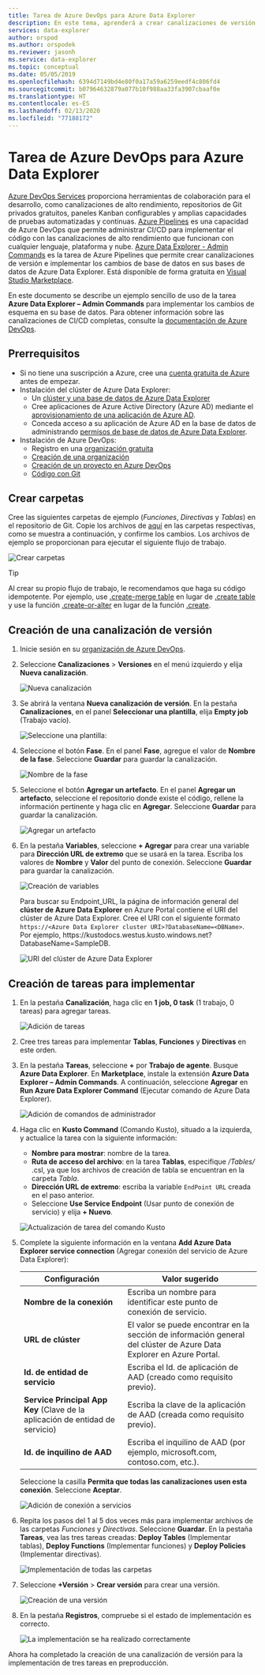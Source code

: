 ```yaml
---
title: Tarea de Azure DevOps para Azure Data Explorer
description: En este tema, aprenderá a crear canalizaciones de versión e implementaciones.
services: data-explorer
author: orspod
ms.author: orspodek
ms.reviewer: jasonh
ms.service: data-explorer
ms.topic: conceptual
ms.date: 05/05/2019
ms.openlocfilehash: 6394d7149bd4e80f0a17a59a6259eedf4c806fd4
ms.sourcegitcommit: b07964632879a077b10f988aa33fa3907cbaaf0e
ms.translationtype: HT
ms.contentlocale: es-ES
ms.lasthandoff: 02/13/2020
ms.locfileid: "77188172"
---
```

# <a name="azure-devops-task-for-azure-data-explorer"></a>Tarea de Azure DevOps para Azure Data Explorer

[Azure DevOps Services](https://azure.microsoft.com/services/devops/) proporciona herramientas de colaboración para el desarrollo, como canalizaciones de alto rendimiento, repositorios de Git privados gratuitos, paneles Kanban configurables y amplias capacidades de pruebas automatizadas y continuas. [Azure Pipelines](https://azure.microsoft.com/services/devops/pipelines/) es una capacidad de Azure DevOps que permite administrar CI/CD para implementar el código con las canalizaciones de alto rendimiento que funcionan con cualquier lenguaje, plataforma y nube.
[Azure Data Explorer - Admin Commands](https://marketplace.visualstudio.com/items?itemName=Azure-Kusto.PublishToADX) es la tarea de Azure Pipelines que permite crear canalizaciones de versión e implementar los cambios de base de datos en sus bases de datos de Azure Data Explorer. Está disponible de forma gratuita en [Visual Studio Marketplace](https://marketplace.visualstudio.com/).

En este documento se describe un ejemplo sencillo de uso de la tarea **Azure Data Explorer – Admin Commands** para implementar los cambios de esquema en su base de datos. Para obtener información sobre las canalizaciones de CI/CD completas, consulte la [documentación de Azure DevOps](/azure/devops/user-guide/what-is-azure-devops?view=azure-devops#vsts).

## <a name="prerequisites"></a>Prerrequisitos

* Si no tiene una suscripción a Azure, cree una [cuenta gratuita de Azure](https://azure.microsoft.com/free/) antes de empezar.
* Instalación del clúster de Azure Data Explorer:
    * Un [ clúster y una base de datos de Azure Data Explorer](/azure/data-explorer/create-cluster-database-portal)
    * Cree aplicaciones de Azure Active Directory (Azure AD) mediante el [aprovisionamiento de una aplicación de Azure AD](/azure/kusto/management/access-control/how-to-provision-aad-app).
    * Conceda acceso a su aplicación de Azure AD en la base de datos de administrando [permisos de base de datos de Azure Data Explorer](/azure/data-explorer/manage-database-permissions).
* Instalación de Azure DevOps:
    * Registro en una [organización gratuita](/azure/devops/user-guide/sign-up-invite-teammates?view=azure-devops)
    * [Creación de una organización](/azure/devops/organizations/accounts/create-organization?view=azure-devops)
    * [Creación de un proyecto en Azure DevOps](/azure/devops/organizations/projects/create-project?view=azure-devops)
    * [Código con Git](/azure/devops/user-guide/code-with-git?view=azure-devops)

## <a name="create-folders"></a>Crear carpetas

Cree las siguientes carpetas de ejemplo (*Funciones*, *Directivas* y *Tablas*) en el repositorio de Git. Copie los archivos de [aquí](https://github.com/Azure/azure-kusto-docs-samples/tree/master/DevOps_release_pipeline) en las carpetas respectivas, como se muestra a continuación, y confirme los cambios. Los archivos de ejemplo se proporcionan para ejecutar el siguiente flujo de trabajo.

![Crear carpetas](media/devops/create-folders.png)

> [!TIP]
> Al crear su propio flujo de trabajo, le recomendamos que haga su código idempotente. Por ejemplo, use [.create-merge table](/azure/kusto/management/create-table-command#create-merge-table) en lugar de [.create table](/azure/kusto/management/create-table-command) y use la función [.create-or-alter](/azure/kusto/management/functions#create-or-alter-function) en lugar de la función [.create](/azure/kusto/management/functions#create-function).

## <a name="create-a-release-pipeline"></a>Creación de una canalización de versión

1. Inicie sesión en su [organización de Azure DevOps](https://dev.azure.com/).
1. Seleccione **Canalizaciones** > **Versiones** en el menú izquierdo y elija **Nueva canalización**.

    ![Nueva canalización](media/devops/new-pipeline.png)

1. Se abrirá la ventana **Nueva canalización de versión**. En la pestaña **Canalizaciones**, en el panel **Seleccionar una plantilla**, elija **Empty job** (Trabajo vacío).

     ![Seleccione una plantilla:](media/devops/select-template.png)

1. Seleccione el botón **Fase**. En el panel **Fase**, agregue el valor de **Nombre de la fase**. Seleccione **Guardar** para guardar la canalización.

    ![Nombre de la fase](media/devops/stage-name.png)

1. Seleccione el botón **Agregar un artefacto**. En el panel **Agregar un artefacto**, seleccione el repositorio donde existe el código, rellene la información pertinente y haga clic en **Agregar**. Seleccione **Guardar** para guardar la canalización.

    ![Agregar un artefacto](media/devops/add-artifact.png)

1. En la pestaña **Variables**, seleccione **+ Agregar** para crear una variable para **Dirección URL de extremo** que se usará en la tarea. Escriba los valores de **Nombre** y **Valor** del punto de conexión. Seleccione **Guardar** para guardar la canalización. 

    ![Creación de variables](media/devops/create-variable.png)

    Para buscar su Endpoint_URL, la página de información general del **clúster de Azure Data Explorer** en Azure Portal contiene el URI del clúster de Azure Data Explorer. Cree el URI con el siguiente formato `https://<Azure Data Explorer cluster URI>?DatabaseName=<DBName>`.  Por ejemplo, https:\//kustodocs.westus.kusto.windows.net?DatabaseName=SampleDB.

    ![URI del clúster de Azure Data Explorer](media/devops/adx-cluster-uri.png)

## <a name="create-tasks-to-deploy"></a>Creación de tareas para implementar

1. En la pestaña **Canalización**, haga clic en **1 job, 0 task** (1 trabajo, 0 tareas) para agregar tareas. 

    ![Adición de tareas](media/devops/add-task.png)

1. Cree tres tareas para implementar **Tablas**, **Funciones** y **Directivas** en este orden. 

1. En la pestaña **Tareas**, seleccione **+** por **Trabajo de agente**. Busque **Azure Data Explorer**. En **Marketplace**, instale la extensión **Azure Data Explorer – Admin Commands**. A continuación, seleccione **Agregar** en **Run Azure Data Explorer Command** (Ejecutar comando de Azure Data Explorer).

     ![Adición de comandos de administrador](media/devops/add-admin-commands.png)

1. Haga clic en **Kusto Command** (Comando Kusto), situado a la izquierda, y actualice la tarea con la siguiente información:
    * **Nombre para mostrar**: nombre de la tarea.
    * **Ruta de acceso del archivo**: en la tarea **Tablas**, especifique */Tables/* .csl, ya que los archivos de creación de tabla se encuentran en la carpeta *Tabla*.
    * **Dirección URL de extremo**: escriba la variable `EndPoint URL` creada en el paso anterior.
    * Seleccione **Use Service Endpoint** (Usar punto de conexión de servicio) y elija **+ Nuevo**.

    ![Actualización de tarea del comando Kusto](media/devops/kusto-command-task.png)

1. Complete la siguiente información en la ventana **Add Azure Data Explorer service connection** (Agregar conexión del servicio de Azure Data Explorer):

    |Configuración  |Valor sugerido  |
    |---------|---------|
    |**Nombre de la conexión**     |    Escriba un nombre para identificar este punto de conexión de servicio.     |
    |**URL de clúster**    |    El valor se puede encontrar en la sección de información general del clúster de Azure Data Explorer en Azure Portal. | 
    |**Id. de entidad de servicio**    |    Escriba el Id. de aplicación de AAD (creado como requisito previo).     |
    |**Service Principal App Key** (Clave de la aplicación de entidad de servicio)     |    Escriba la clave de la aplicación de AAD (creada como requisito previo).    |
    |**Id. de inquilino de AAD**    |      Escriba el inquilino de AAD (por ejemplo, microsoft.com, contoso.com, etc.).    |

    Seleccione la casilla **Permita que todas las canalizaciones usen esta conexión**. Seleccione **Aceptar**.

    ![Adición de conexión a servicios](media/devops/add-service-connection.png)

1. Repita los pasos del 1 al 5 dos veces más para implementar archivos de las carpetas *Funciones* y *Directivas*. Seleccione **Guardar**. En la pestaña **Tareas**, vea las tres tareas creadas: **Deploy Tables** (Implementar tablas), **Deploy Functions** (Implementar funciones) y **Deploy Policies** (Implementar directivas).

    ![Implementación de todas las carpetas](media/devops/deploy-all-folders.png)

1. Seleccione **+Versión** > **Crear versión** para crear una versión.

    ![Creación de una versión](media/devops/create-release.png)

1. En la pestaña **Registros**, compruebe si el estado de implementación es correcto.

    ![La implementación se ha realizado correctamente](media/devops/deployment-successful.png)

Ahora ha completado la creación de una canalización de versión para la implementación de tres tareas en preproducción.